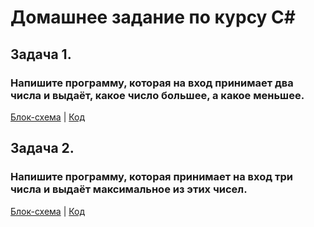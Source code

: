# Домашнее задание по курсу С#

## Задача 1.

### Напишите программу, которая на вход принимает два числа и выдаёт, какое число большее, а какое меньшее.

 [Блок-схема](diagram.drawio.png) | [Код](/Exp01/Program.cs)

## Задача 2.

### Напишите программу, которая принимает на вход три числа и выдаёт максимальное из этих чисел.

[Блок-схема](diagram1.drawio.png) | [Код](/Exp02/Program.cs)